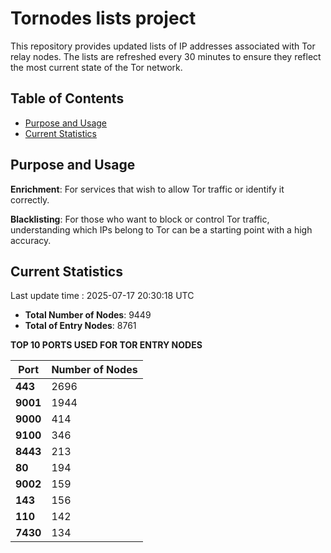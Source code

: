 # Tornodes lists project

This repository provides updated lists of IP addresses associated with Tor relay nodes. The lists are refreshed every 30 minutes to ensure they reflect the most current state of the Tor network.

## Table of Contents

- [Purpose and Usage](#purpose-and-usage)
- [Current Statistics](#current-statistics)


## Purpose and Usage

**Enrichment**: For services that wish to allow Tor traffic or identify it correctly.

**Blacklisting**: For those who want to block or control Tor traffic, understanding which IPs belong to Tor can be a starting point with a high accuracy.

## Current Statistics

Last update time : 2025-07-17 20:30:18 UTC

- **Total Number of Nodes**: 9449
- **Total of Entry Nodes**: 8761

**TOP 10 PORTS USED FOR TOR ENTRY NODES**

| **Port** | **Number of Nodes** |
|------|-----------------|
| **443**   | 2696  |
| **9001**   | 1944  |
| **9000**   | 414  |
| **9100**   | 346  |
| **8443**   | 213  |
| **80**   | 194  |
| **9002**   | 159  |
| **143**   | 156  |
| **110**   | 142  |
| **7430**   | 134  |

